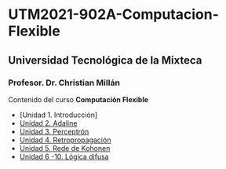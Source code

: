 # UTM2021-902A-Computacion-Flexible

## Universidad Tecnológica de la Mixteca

### Profesor. Dr. Christian Millán

Contenido del curso **Computación Flexible**

- [Unidad 1. Introducción]
- [Unidad 2. Adaline](https://github.com/christiane-millan/UTM2021-902A-Computacion-Flexible/tree/main/Adaline)
- [Unidad 3. Perceptrón](https://github.com/christiane-millan/UTM2021-902A-Computacion-Flexible/tree/main/Perceptron)
- [Unidad 4. Retropropagación](https://github.com/christiane-millan/UTM2021-902A-Computacion-Flexible/tree/main/MLPerceptron)
- [Unidad 5. Rede de Kohonen](https://github.com/christiane-millan/UTM2021-902A-Computacion-Flexible/tree/main/SOM)
- [Unidad 6 -10. Lógica difusa](https://github.com/christiane-millan/UTM2021-902A-Computacion-Flexible/tree/main/fuzzy_logic)

